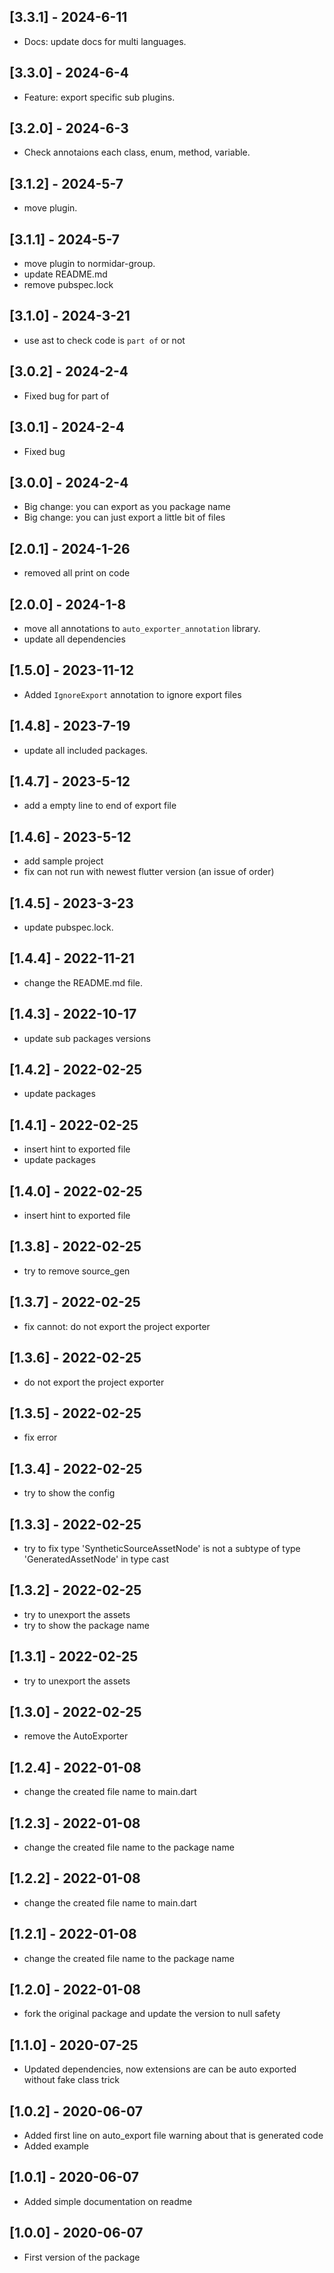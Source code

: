 ## [3.3.1] - 2024-6-11

* Docs: update docs for multi languages.


## [3.3.0] - 2024-6-4

* Feature: export specific sub plugins.

## [3.2.0] - 2024-6-3

* Check annotaions each class, enum, method, variable.

## [3.1.2] - 2024-5-7

* move plugin.

## [3.1.1] - 2024-5-7

* move plugin to normidar-group.
* update README.md
* remove pubspec.lock

## [3.1.0] - 2024-3-21

* use ast to check code is `part of` or not

## [3.0.2] - 2024-2-4

* Fixed bug for part of

## [3.0.1] - 2024-2-4

* Fixed bug

## [3.0.0] - 2024-2-4

* Big change: you can export as you package name
* Big change: you can just export a little bit of files

## [2.0.1] - 2024-1-26

* removed all print on code

## [2.0.0] - 2024-1-8

* move all annotations to `auto_exporter_annotation` library.
* update all dependencies

## [1.5.0] - 2023-11-12

* Added `IgnoreExport` annotation to ignore export files

## [1.4.8] - 2023-7-19

* update all included packages.

## [1.4.7] - 2023-5-12

* add a empty line to end of export file

## [1.4.6] - 2023-5-12

* add sample project
* fix can not run with newest flutter version (an issue of order)

## [1.4.5] - 2023-3-23

* update pubspec.lock.

## [1.4.4] - 2022-11-21

* change the README.md file.

## [1.4.3] - 2022-10-17

* update sub packages versions

## [1.4.2] - 2022-02-25

* update packages

## [1.4.1] - 2022-02-25

* insert hint to exported file
* update packages

## [1.4.0] - 2022-02-25

* insert hint to exported file

## [1.3.8] - 2022-02-25

* try to remove source_gen

## [1.3.7] - 2022-02-25

* fix cannot: do not export the project exporter

## [1.3.6] - 2022-02-25

* do not export the project exporter

## [1.3.5] - 2022-02-25

* fix error

## [1.3.4] - 2022-02-25

* try to show the config

## [1.3.3] - 2022-02-25

* try to fix type 'SyntheticSourceAssetNode' is not a subtype of type 'GeneratedAssetNode' in type cast


## [1.3.2] - 2022-02-25

* try to unexport the assets
* try to show the package name


## [1.3.1] - 2022-02-25

* try to unexport the assets


## [1.3.0] - 2022-02-25

* remove the AutoExporter

## [1.2.4] - 2022-01-08

* change the created file name to main.dart

## [1.2.3] - 2022-01-08

* change the created file name to the package name

## [1.2.2] - 2022-01-08

* change the created file name to main.dart

## [1.2.1] - 2022-01-08

* change the created file name to the package name

## [1.2.0] - 2022-01-08

* fork the original package and update the version to null safety

## [1.1.0] - 2020-07-25

* Updated dependencies, now extensions are can be auto exported without fake class trick

## [1.0.2] - 2020-06-07

* Added first line on auto_export file warning about that is generated code
* Added example

## [1.0.1] - 2020-06-07

* Added simple documentation on readme

## [1.0.0] - 2020-06-07

* First version of the package
